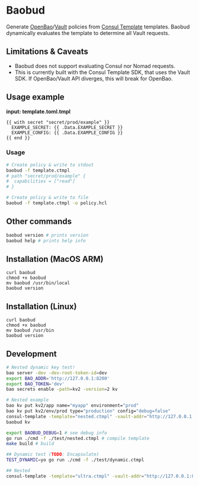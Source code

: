 # Baobud

Generate [OpenBao](https://openbao.org/)/[Vault](https://www.hashicorp.com/products/vault) policies from [Consul Template](https://github.com/hashicorp/consul-template) templates. Baobud dynamically evaluates the template to determine all Vault requests.

## Limitations & Caveats
- Baobud does not support evaluating Consul nor Nomad requests.
- This is currently built with the Consul Template SDK, that uses the Vault SDK. If OpenBao/Vault API diverges, this will break for OpenBao.

## Usage example

**input: template.toml.tmpl**
```
{{ with secret "secret/prod/example" }}
  EXAMPLE_SECRET: {{ .Data.EXAMPLE_SECRET }}
  EXAMPLE_CONFIG: {{ .Data.EXAMPLE_CONFIG }}
{{ end }}
```

### Usage
```bash
# Create policy & write to stdout
baobud -f template.ctmpl
# path "secret/prod/example" {
#  capabilities = ["read"]
# }

# Create policy & write to file
baobud -f template.ctmpl -o policy.hcl
```

## Other commands
```bash
baobud version # prints version
baobud help # prints help info
```

## Installation (MacOS ARM)
```
curl baobud
chmod +x baobud
mv baobud /usr/bin/local
baobud version
```

## Installation (Linux)
```
curl baobud
chmod +x baobud
mv baobud /usr/bin
baobud version
```

## Development
```bash
# Nested dynamic key test!
bao server -dev -dev-root-token-id=dev
export BAO_ADDR='http://127.0.0.1:8200'
export BAO_TOKEN='dev'
bao secrets enable -path=kv2 -version=2 kv

# Nested example
bao kv put kv2/app name="myapp" environment="prod"
bao kv put kv2/env/prod type="production" config="debug=false"
consul-template -template="nested.ctmpl" -vault-addr="http://127.0.0.1:8200" -vault-token="dev" -vault-renew-token=false -once -dry
baobud kv

export BAOBUD_DEBUG=1 # see debug info
go run ./cmd -f ./test/nested.ctmpl # compile template
make build # build

## Dynamic test (TODO: Encapsulate)
TEST_DYNAMIC=yo go run ./cmd -f ./test/dynamic.ctmpl

## Nested
consul-template -template="ultra.ctmpl" -vault-addr="http://127.0.0.1:8200" -vault-token="s.JQLssCtAbBiJkDe0q2HyL6v0" -vault-renew-token=false -once -dr
```
